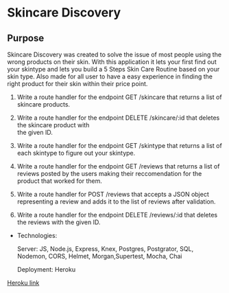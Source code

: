 # Skincare Discovery

## Purpose

Skincare Discovery was created to solve the issue of most people using the wrong products on their skin. 
With this application it lets your first find out your skintype and lets you build a 5 Steps Skin Care Routine based on your skin type. Also made for all user to have a easy experience in finding the right product for their skin within their price point. 



1. Write a route handler for the endpoint GET /skincare that returns a list of skincare products. 

2. Write a route handler for the endpoint DELETE /skincare/:id that deletes the skincare product with   
  the given ID.

3. Write a route handler for the endpoint GET /skintype that returns a list of each skintype to figure out your skintype.

4. Write a route handler for the endpoint GET /reviews that returns a list of reviews posted by the users making their reccomendation for the product that worked for them.

5. Write a route handler for POST /reviews that accepts a JSON object representing a review and adds it to the list of reviews after validation.
 
6. Write a route handler for the endpoint DELETE /reviews/:id that deletes the reviews with the given ID.



- Technologies: 

  Server: JS, Node.js, Express, Knex, Postgres, Postgrator, SQL, Nodemon, CORS, Helmet, Morgan,Supertest, Mocha, Chai

  Deployment: Heroku

[Heroku link](https://glacial-meadow-87719.herokuapp.com/)
